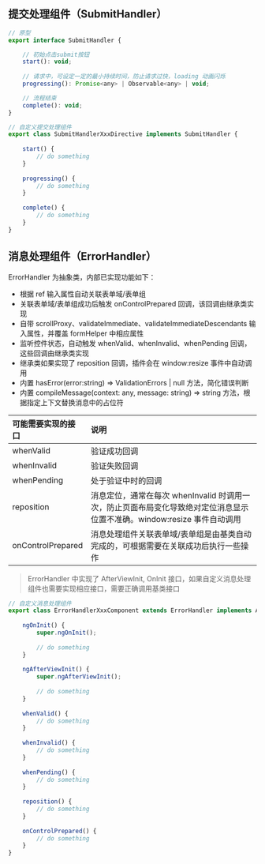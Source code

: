 ## 提交处理组件（SubmitHandler）

``` js
// 原型
export interface SubmitHandler {

    // 初始点击submit按钮
    start(): void;
    
    // 请求中，可设定一定的最小持续时间，防止请求过快，loading 动画闪烁
    progressing(): Promise<any> | Observable<any> | void;

    // 流程结束
    complete(): void;
}

// 自定义提交处理组件
export class SubmitHandlerXxxDirective implements SubmitHandler {
    
    start() {
        // do something
    }
    
    progressing() {
        // do something
    }
    
    complete() {
        // do something
    }
}
```

## 消息处理组件（ErrorHandler）

ErrorHandler 为抽象类，内部已实现功能如下：
- 根据 ref 输入属性自动关联表单域/表单组
- 关联表单域/表单组成功后触发 onControlPrepared 回调，该回调由继承类实现
- 自带 scrollProxy、validateImmediate、validateImmediateDescendants 输入属性，并覆盖 formHelper 中相应属性
- 监听控件状态，自动触发 whenValid、whenInvalid、whenPending 回调，这些回调由继承类实现
- 继承类如果实现了 reposition 回调，插件会在 window:resize 事件中自动调用
- 内置 hasError(error:string) => ValidationErrors | null 方法，简化错误判断
- 内置 compileMessage(context: any, message: string) => string 方法，根据指定上下文替换消息中的占位符

| 可能需要实现的接口         | 说明 |
| :----------------------- | :--- |
| whenValid                | 验证成功回调
| whenInvalid              | 验证失败回调
| whenPending              | 处于验证中时的回调
| reposition               | 消息定位，通常在每次 whenInvalid 时调用一次，防止页面布局变化导致绝对定位消息显示位置不准确。window:resize 事件自动调用
| onControlPrepared        | 消息处理组件关联表单域/表单组是由基类自动完成的，可根据需要在关联成功后执行一些操作

> ErrorHandler 中实现了 AfterViewInit, OnInit 接口，如果自定义消息处理组件也需要实现相应接口，需要正确调用基类接口

``` js
// 自定义消息处理组件
export class ErrorHandlerXxxComponent extends ErrorHandler implements AfterViewInit, OnInit {
    
    ngOnInit() {
        super.ngOnInit();
        
        // do something
    }
    
    ngAfterViewInit() {
        super.ngAfterViewInit();
        
        // do something
    }
    
    whenValid() {
        // do something
    }
    
    whenInvalid() {
        // do something
    }
    
    whenPending() {
        // do something
    }
    
    reposition() {
        // do something
    }
    
    onControlPrepared() {
        // do something
    }
}
```